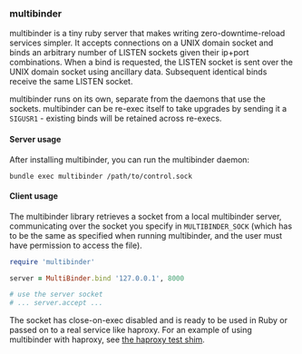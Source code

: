 ### multibinder

multibinder is a tiny ruby server that makes writing zero-downtime-reload services simpler. It accepts connections on a UNIX domain socket and binds an arbitrary number of LISTEN sockets given their ip+port combinations. When a bind is requested, the LISTEN socket is sent over the UNIX domain socket using ancillary data. Subsequent identical binds receive the same LISTEN socket.

multibinder runs on its own, separate from the daemons that use the sockets. multibinder can be re-exec itself to take upgrades by sending it a `SIGUSR1` - existing binds will be retained across re-execs.

#### Server usage

After installing multibinder, you can run the multibinder daemon:

```
bundle exec multibinder /path/to/control.sock
```

#### Client usage

The multibinder library retrieves a socket from a local multibinder server, communicating over the socket you specify in `MULTIBINDER_SOCK` (which has to be the same as specified when running multibinder, and the user must have permission to access the file).

```ruby
require 'multibinder'

server = MultiBinder.bind '127.0.0.1', 8000

# use the server socket
# ... server.accept ...
```

The socket has close-on-exec disabled and is ready to be used in Ruby or passed on to a real service like haproxy. For an example of using multibinder with haproxy, see [the haproxy test shim](https://github.com/theojulienne/multibinder/blob/master/test/haproxy_shim.rb).
